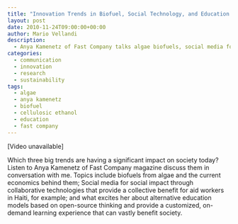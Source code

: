 ```yaml
---
title: "Innovation Trends in Biofuel, Social Technology, and Education: Anya Kamenetz"
layout: post
date: 2010-11-24T09:00:00+00:00
author: Mario Vellandi
description:
  - Anya Kamenetz of Fast Company talks algae biofuels, social media for social impact with collaborative technologies, and alternative education models
categories:
  - communication
  - innovation
  - research
  - sustainability
tags:
  - algae
  - anya kamenetz
  - biofuel
  - cellulosic ethanol
  - education
  - fast company
---
```

[Video unavailable]

Which three big trends are having a significant impact on society today? Listen to Anya Kamenetz of Fast Company magazine discuss them in conversation with me. Topics include biofuels from algae and the current economics behind them; Social media for social impact through collaborative technologies that provide a collective benefit for aid workers in Haiti, for example; and what excites her about alternative education models based on open-source thinking and provide a customized, on-demand learning experience that can vastly benefit society.

